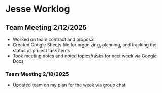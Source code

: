 # Jesse Worklog
## Team Meeting 2/12/2025
- Worked on team contract and proposal
- Created Google Sheets file for organizing, planning, and tracking the status of project task items
- Took meeting notes and noted topics/tasks for next week via Google Docs
### Team Meeting 2/18/2025
- Updated team on my plan for the week via group chat
